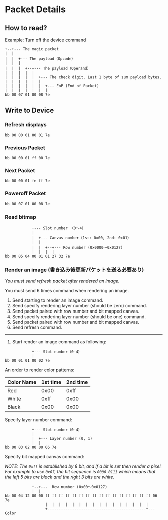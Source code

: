 # Packet Details

## How to read?

Example: Turn off the device command

```
+--+--- The magic packet
|  |
|  |  +--- The payload（Opcode）
|  |  |
|  |  |  +--+--- The payload（Operand）
|  |  |  |  |
|  |  |  |  |  +--- The check digit. Last 1 byte of sum payload bytes.
|  |  |  |  |  |
|  |  |  |  |  |  +--- EoP (End of Packet)
|  |  |  |  |  |  |
bb 00 07 01 00 08 7e
````

## Write to Device

### Refresh displays

```
bb 00 00 01 00 01 7e
```

### Previous Packet
```
bb 00 00 01 ff 00 7e
```


### Next Packet
```
bb 00 00 01 fe ff 7e
```


### Poweroff Packet
```
bb 00 07 01 00 08 7e
```

### Read bitmap

```
            +--- Slot number （0〜4）
            |
            |  +--- Canvas number（1st: 0x00, 2nd: 0x01）
            |  |
            |  |  +--+--- Row number (0x0000〜0x0127)
            |  |  |  |
bb 00 05 04 00 01 01 27 32 7e

```

### Render an image (書き込み後更新パケットを送る必要あり)

*You must send refresh packet after rendered an image.*

You must send 6 times command when rendering an image.

1. Send starting to render an image command.
2. Send specify rendering layer number (should be zero) command.
3. Send packet paired with row number and bit mapped canvas.
4. Send specify rendering layer number (should be one) command.
5. Send packet paired with row number and bit mapped canvas.
6. Send refresh command.

---

1. Start render an image command as following:
```
            +--- Slot number（0-4）
            |
bb 00 01 01 00 02 7e
```

An order to render color patterns:

| Color Name | 1st time | 2nd time |
|---|---|---|
| Red | 0x00 | 0xff |
| White | 0xff | 0x00 |
| Black | 0x00 | 0x00 |


Specify layer number command:
```
            +--- Slot number（0-4）
            |
            |  +--- Layer number (0, 1)
            |  |
bb 00 03 02 00 00 06 7e
```

Specify bit mapped canvas command:

*NOTE: The `0xff` is established by 8 bit, and if a bit is set then render a pixel. For example to use `0x07`,  the bit sequence is `0000 0111` which means that the left 5 bits are black and the right 3 bits are white.*
```
            +--+---  Row number (0x00〜0x0127)
            |  |
bb 00 04 12 00 00 ff ff ff ff ff ff ff ff ff ff ff ff ff ff ff ff 06 7e
                  |  |  |  |  |  |  |  |  |  |  |  |  |  |  |  |
                  +--------------------------------------------+--- Color
```
